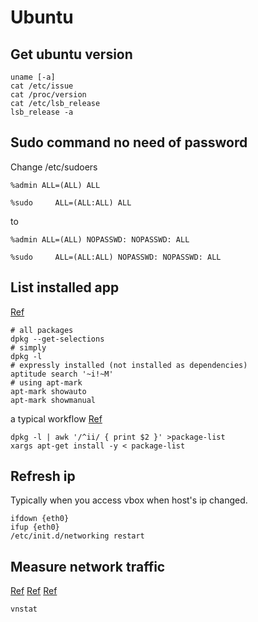 # Ubuntu
## Get ubuntu version
```
uname [-a]
cat /etc/issue
cat /proc/version
cat /etc/lsb_release
lsb_release -a
```

## Sudo command no need of password
Change /etc/sudoers
```
%admin ALL=(ALL) ALL

%sudo     ALL=(ALL:ALL) ALL
```
to
```
%admin ALL=(ALL) NOPASSWD: NOPASSWD: ALL

%sudo     ALL=(ALL:ALL) NOPASSWD: NOPASSWD: ALL
```

## List installed app

[Ref](http://askubuntu.com/questions/17823/how-to-list-all-installed-packages)

```
# all packages
dpkg --get-selections
# simply
dpkg -l
# expressly installed (not installed as dependencies)
aptitude search '~i!~M'
# using apt-mark
apt-mark showauto
apt-mark showmanual
```

a typical workflow [Ref](http://jeffhoogland.blogspot.com/2012/08/howto-clone-all-programs-installed-via.html)

```
dpkg -l | awk '/^ii/ { print $2 }' >package-list
xargs apt-get install -y < package-list
```

## Refresh ip

Typically when you access vbox when host's ip changed.

```
ifdown {eth0}
ifup {eth0}
/etc/init.d/networking restart
```

## Measure network traffic

[Ref](http://serverfault.com/questions/107393/linux-how-to-measure-daily-montly-network-traffic)
[Ref](http://humdi.net/vnstat/)
[Ref](http://www.binarytides.com/linux-commands-monitor-network/)

```
vnstat
```
